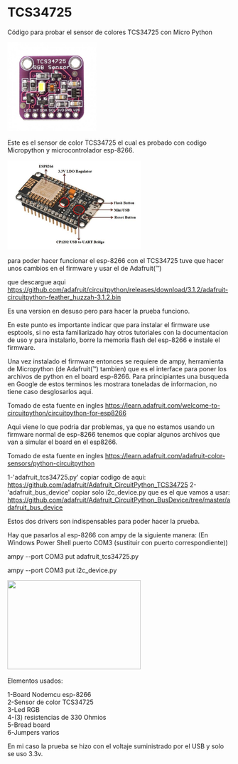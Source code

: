 # TCS34725
Código para probar el sensor de colores TCS34725 con Micro Python

<img src='media/tcs34725-rgb-color-sensor-with-ir-filter-and-white-led.jpg/' width=200 height=200 />

Este es el sensor de color TCS34725 el cual es probado con codigo Micropython y microcontrolador esp-8266.

<img src='media/NodeMCU-Microncontroller.ppm/' width=300 height=200 />

para poder hacer funcionar el esp-8266 con el TCS34725 tuve que hacer unos cambios en el firmware y usar el de Adafruit(&trade;)

que descargue aqui https://github.com/adafruit/circuitpython/releases/download/3.1.2/adafruit-circuitpython-feather_huzzah-3.1.2.bin 

Es una version en desuso pero para hacer la prueba funciono.

En este punto es importante indicar que para instalar el firmware use esptools, si no esta familiarizado hay otros tutoriales con la documentacion de uso y para instalarlo, borre la memoria flash del esp-8266 e instale el firmware.

Una vez instalado el firmware entonces se requiere de ampy, herramienta de Micropython (de Adafruit(&trade;) tambien) que es el interface para poner los archivos de python en el board esp-8266. Para principiantes una busqueda en Google de estos terminos les mostrara toneladas de informacion, no tiene caso desglosarlos aqui.

Tomado de esta fuente en ingles https://learn.adafruit.com/welcome-to-circuitpython/circuitpython-for-esp8266

Aqui viene lo que podria dar problemas, ya que no estamos usando un firmware normal de esp-8266 tenemos que copiar algunos archivos que van a simular el board en el esp8266.

Tomado de esta fuente en ingles https://learn.adafruit.com/adafruit-color-sensors/python-circuitpython

1-'adafruit_tcs34725.py' copiar codigo de aqui: https://github.com/adafruit/Adafruit_CircuitPython_TCS34725
2-'adafruit_bus_device' copiar solo i2c_device.py que es el que vamos a usar: https://github.com/adafruit/Adafruit_CircuitPython_BusDevice/tree/master/adafruit_bus_device

Estos dos drivers son indispensables para poder hacer la prueba.

Hay que pasarlos al esp-8266 con ampy de la siguiente manera:
(En Windows Power Shell puerto COM3 (sustituir con puerto correspondiente))

ampy --port COM3 put adafruit_tcs34725.py

ampy --port COM3 put i2c_device.py

<img src='media/color-sensor.jpg/' width=300 height=200 />

Elementos usados:

1-Board Nodemcu esp-8266<br>
2-Sensor de color TCS34725<br>
3-Led RGB<br>
4-(3) resistencias de 330 Ohmios<br>
5-Bread board<br>
6-Jumpers varios

En mi caso la prueba se hizo con el voltaje suministrado por el USB y solo se uso 3.3v.

